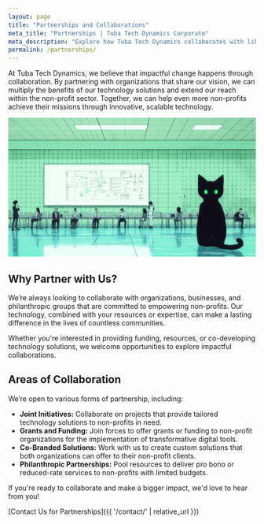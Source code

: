 ```yaml
---
layout: page
title: "Partnerships and Collaborations"
meta_title: "Partnerships | Tuba Tech Dynamics Corporate"
meta_description: "Explore how Tuba Tech Dynamics collaborates with like-minded organizations and partners to drive innovation and amplify impact in the non-profit sector."
permalink: /partnerships/
---
```


At Tuba Tech Dynamics, we believe that impactful change happens through collaboration. By partnering with organizations that share our vision, we can multiply the benefits of our technology solutions and extend our reach within the non-profit sector. Together, we can help even more non-profits achieve their missions through innovative, scalable technology.

![Tuba Tech Dynamics team collaborating with partners around a digital whiteboard in a modern workspace, with subtle cat motifs in the decor.](/assets/images/partnerships.png)


## Why Partner with Us?

We’re always looking to collaborate with organizations, businesses, and philanthropic groups that are committed to empowering non-profits. Our technology, combined with your resources or expertise, can make a lasting difference in the lives of countless communities.

Whether you're interested in providing funding, resources, or co-developing technology solutions, we welcome opportunities to explore impactful collaborations.

## Areas of Collaboration

We’re open to various forms of partnership, including:

- **Joint Initiatives:** Collaborate on projects that provide tailored technology solutions to non-profits in need.
- **Grants and Funding:** Join forces to offer grants or funding to non-profit organizations for the implementation of transformative digital tools.
- **Co-Branded Solutions:** Work with us to create custom solutions that both organizations can offer to their non-profit clients.
- **Philanthropic Partnerships:** Pool resources to deliver pro bono or reduced-rate services to non-profits with limited budgets.

If you're ready to collaborate and make a bigger impact, we'd love to hear from you!

[Contact Us for Partnerships]({{ '/contact/' | relative_url }})
